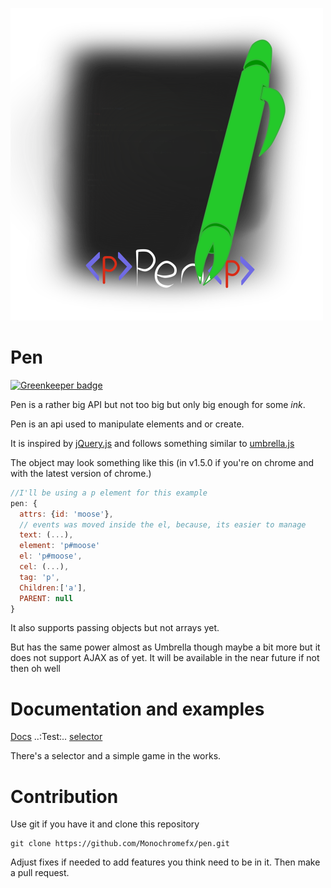 ![pen](logo.png)

# Pen

[![Greenkeeper badge](https://badges.greenkeeper.io/Monochromefx/pen.svg)](https://greenkeeper.io/)

Pen is a rather big API but not too big but only big enough for some *ink*.

Pen is an api used to manipulate elements and or create.

It is inspired by [jQuery.js](https://jquery.com/) and follows something similar to [umbrella.js](https://umbrellajs.com/)

The object may look something like this (in v1.5.0 if you're on chrome
and with the latest version of chrome.)

```js
//I'll be using a p element for this example
pen: {
  attrs: {id: 'moose'},
  // events was moved inside the el, because, its easier to manage
  text: (...),
  element: 'p#moose'
  el: 'p#moose',
  cel: (...),
  tag: 'p',
  Children:['a'],
  PARENT: null
}
```

It also supports passing objects but not arrays yet.

But has the same power almost as Umbrella though maybe a bit more but it does not support AJAX as of yet.
It will be available in the near future if not then oh well

# Documentation and examples
[Docs](docs)
..:Test:..
[selector](tests/selector/)

There's a selector and a simple game in the works.

# Contribution

Use git if you have it and clone this repository
```batch
git clone https://github.com/Monochromefx/pen.git
```
Adjust fixes if needed to add features you think need to be in it.
Then make a pull request.
